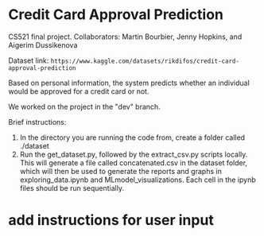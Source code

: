 # Credit Card Approval Prediction

CS521 final project. Collaborators: Martin Bourbier, Jenny Hopkins, and Aigerim Dussikenova

Dataset link: `https://www.kaggle.com/datasets/rikdifos/credit-card-approval-prediction`

Based on personal information, the system predicts whether an individual would be approved for a credit card or not.

We worked on the project in the "dev" branch.

Brief instructions:
1. In the directory you are running the code from, create a folder called ./dataset
2. Run the get_dataset.py, followed by the extract_csv.py scripts locally. This will generate a file called 
   concatenated.csv in the dataset folder, which will then be used to generate the reports and graphs in 
   exploring_data.ipynb and MLmodel_visualizations. Each cell in the ipynb files should be run sequentially.

# add instructions for user input
